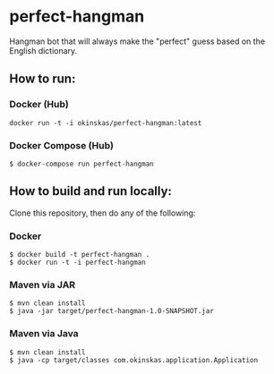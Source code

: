 # perfect-hangman
Hangman bot that will always make the "perfect" guess based on the English dictionary.

## How to run:

### Docker (Hub)
```
docker run -t -i okinskas/perfect-hangman:latest
```

### Docker Compose (Hub)
```
$ docker-compose run perfect-hangman
```

## How to build and run locally:

Clone this repository, then do any of the following:

### Docker
```
$ docker build -t perfect-hangman .
$ docker run -t -i perfect-hangman
```

### Maven via JAR

```
$ mvn clean install
$ java -jar target/perfect-hangman-1.0-SNAPSHOT.jar
```

### Maven via Java
```
$ mvn clean install
$ java -cp target/classes com.okinskas.application.Application
```

